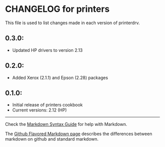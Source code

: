 # CHANGELOG for printers

This file is used to list changes made in each version of printerdrv.

## 0.3.0:

* Updated HP drivers to version 2.13

## 0.2.0:

* Added Xerox (2.1.1) and Epson (2.28) packages

## 0.1.0:

* Initial release of printers cookbook
* Current versions: 2.12 (HP)

- - - 
Check the [Markdown Syntax Guide](http://daringfireball.net/projects/markdown/syntax) for help with Markdown.

The [Github Flavored Markdown page](http://github.github.com/github-flavored-markdown/) describes the differences between markdown on github and standard markdown.
